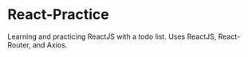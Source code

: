 # React-Practice
Learning and practicing ReactJS with a todo list. Uses ReactJS, React-Router, and Axios.
